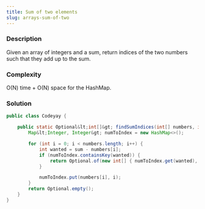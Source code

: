 ```yaml
---
title: Sum of two elements
slug: arrays-sum-of-two
---
```


### Description
Given an array of integers and a sum, return indices of the two numbers such that they add up to the sum.

### Complexity
O(N) time + O(N) space for the HashMap.

### Solution

```java
public class Codeyay {

    public static Optional&lt;int[]&gt; findSumIndices(int[] numbers, int sum) {
        Map&lt;Integer, Integer&gt; numToIndex = new HashMap<>();

        for (int i = 0; i < numbers.length; i++) {
            int wanted = sum - numbers[i];
            if (numToIndex.containsKey(wanted)) {
                return Optional.of(new int[] { numToIndex.get(wanted), i });
            }

            numToIndex.put(numbers[i], i);
        }
        return Optional.empty();
    }
}
```
